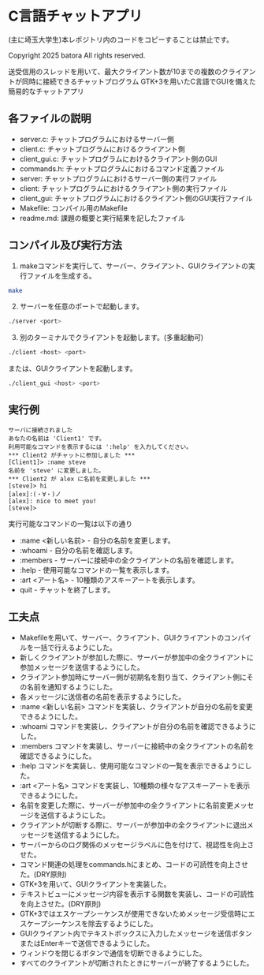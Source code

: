 # C言語チャットアプリ

(主に埼玉大学生)本レポジトリ内のコードをコピーすることは禁止です。

Copyright 2025 batora All rights reserved.

送受信用のスレッドを用いて、最大クライアント数が10までの複数のクライアントが同時に接続できるチャットプログラム
GTK+3を用いたC言語でGUIを備えた簡易的なチャットアプリ

## 各ファイルの説明
- server.c: チャットプログラムにおけるサーバー側
- client.c: チャットプログラムにおけるクライアント側
- client_gui.c: チャットプログラムにおけるクライアント側のGUI
- commands.h: チャットプログラムにおけるコマンド定義ファイル
- server: チャットプログラムにおけるサーバー側の実行ファイル
- client: チャットプログラムにおけるクライアント側の実行ファイル
- client_gui: チャットプログラムにおけるクライアント側のGUI実行ファイル
- Makefile: コンパイル用のMakefile
- readme.md: 課題の概要と実行結果を記したファイル

## コンパイル及び実行方法

1. makeコマンドを実行して、サーバー、クライアント、GUIクライアントの実行ファイルを生成する。
```bash
make
```

2. サーバーを任意のポートで起動します。
```bash
./server <port>
```

3. 別のターミナルでクライアントを起動します。(多重起動可)
```bash
./client <host> <port>
```
または、GUIクライアントを起動します。
```bash
./client_gui <host> <port>
```

## 実行例

```plaintext
サーバに接続されました
あなたの名前は 'Client1' です。
利用可能なコマンドを表示するには ':help' を入力してください。
*** Client2 がチャットに参加しました ***
[Client1]> :name steve
名前を 'steve' に変更しました。
*** Client2 が alex に名前を変更しました ***
[steve]> hi
[alex]:(・∀・)ノ
[alex]: nice to meet you!
[steve]> 
```

実行可能なコマンドの一覧は以下の通り
- :name <新しい名前> - 自分の名前を変更します。
- :whoami - 自分の名前を確認します。
- :members - サーバーに接続中の全クライアントの名前を確認します。
- :help - 使用可能なコマンドの一覧を表示します。
- :art <アート名> - 10種類のアスキーアートを表示します。
- quit - チャットを終了します。

## 工夫点

- Makefileを用いて、サーバー、クライアント、GUIクライアントのコンパイルを一括で行えるようにした。
- 新しくクライアントが参加した際に、サーバーが参加中の全クライアントに参加メッセージを送信するようにした。
- クライアント参加時にサーバー側が初期名を割り当て、クライアント側にその名前を通知するようにした。
- 各メッセージに送信者の名前を表示するようにした。
- :name <新しい名前> コマンドを実装し、クライアントが自分の名前を変更できるようにした。
- :whoami コマンドを実装し、クライアントが自分の名前を確認できるようにした。
- :members コマンドを実装し、サーバーに接続中の全クライアントの名前を確認できるようにした。
- :help コマンドを実装し、使用可能なコマンドの一覧を表示できるようにした。
- :art <アート名> コマンドを実装し、10種類の様々なアスキーアートを表示できるようにした。
- 名前を変更した際に、サーバーが参加中の全クライアントに名前変更メッセージを送信するようにした。
- クライアントが切断する際に、サーバーが参加中の全クライアントに退出メッセージを送信するようにした。
- サーバーからのログ関係のメッセージラベルに色を付けて、視認性を向上させた。
- コマンド関連の処理をcommands.hにまとめ、コードの可読性を向上させた。(DRY原則)
- GTK+3を用いて、GUIクライアントを実装した。
- テキストビューにメッセージ内容を表示する関数を実装し、コードの可読性を向上させた。(DRY原則)
- GTK+3ではエスケープシーケンスが使用できないためメッセージ受信時にエスケープシーケンスを除去するようにした。
- GUIクライアント内でテキストボックスに入力したメッセージを送信ボタンまたはEnterキーで送信できるようにした。
- ウィンドウを閉じるボタンで通信を切断できるようにした。
- すべてのクライアントが切断されたときにサーバーが終了するようにした。
